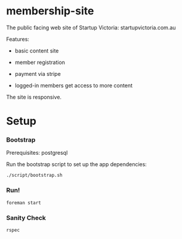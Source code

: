 membership-site
===============

The public facing web site of Startup Victoria: startupvictoria.com.au

Features:

* basic content site

* member registration

* payment via stripe

* logged-in members get access to more content

The site is responsive.

Setup
=====

### Bootstrap

Prerequisites: postgresql

Run the bootstrap script to set up the app dependencies:

```
./script/bootstrap.sh
```

### Run!

```
foreman start
```

### Sanity Check

```
rspec
```
